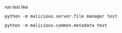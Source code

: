run test like 

<pre>python -m malicious.server.file_manager_test</pre>

<pre>python -m malicious.common.metadata_test</pre>
